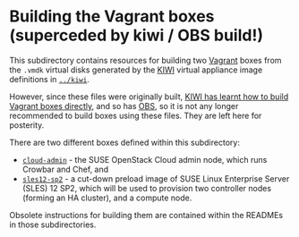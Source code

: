 # Building the Vagrant boxes (superceded by kiwi / OBS build!)

This subdirectory contains resources for building two
[Vagrant](http://vagrantup.com) boxes from the `.vmdk` virtual disks
generated by the [KIWI](https://en.opensuse.org/Portal:KIWI) virtual
appliance image definitions in [`../kiwi`](../kiwi/).

However, since these files were originally built,
[KIWI has learnt how to build Vagrant boxes directly](https://github.com/openSUSE/kiwi/pull/353),
and so has [OBS](http://openbuildservice.org/), so it is not any
longer recommended to build boxes using these files.  They are left
here for posterity.

There are two different boxes defined within this subdirectory:

*   [`cloud-admin`](cloud-admin/) - the SUSE OpenStack Cloud admin node,
    which runs Crowbar and Chef, and
*   [`sles12-sp2`](sles12-sp2/) - a cut-down preload image of SUSE Linux
    Enterprise Server (SLES) 12 SP2, which will be used to provision
    two controller nodes (forming an HA cluster), and a compute node.

Obsolete instructions for building them are contained within the
READMEs in those subdirectories.
